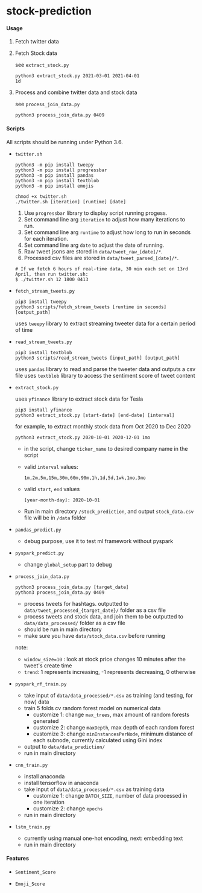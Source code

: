 # stock-prediction

#### Usage

1. Fetch twitter data

2. Fetch Stock data

   see `extract_stock.py`

   ```
   python3 extract_stock.py 2021-03-01 2021-04-01
   1d
   ```

3. Process and combine twitter data and stock data

   see `process_join_data.py`

   ```
   python3 process_join_data.py 0409 
   ```

   

#### Scripts

All scripts should be running under Python 3.6.

- `twitter.sh`

  ```
  python3 -m pip install tweepy
  python3 -m pip install progressbar
  python3 -m pip install pandas
  python3 -m pip install textblob
  python3 -m pip install emojis

  chmod +x twitter.sh
  ./twitter.sh [iteration] [runtime] [date]
  ```

  1. Use `progressbar` library to display script running progess.
  2. Set command line arg `iteration` to adjust how many iterations to run.
  3. Set command line arg `runtime` to adjust how long to run in seconds for each iteration.
  4. Set command line arg `date` to adjust the date of running.
  5. Raw tweet jsons are stored in `data/tweet_raw_[date]/*`.
  6. Processed csv files are stored in `data/tweet_parsed_[date]/*`.

  ```
  # If we fetch 6 hours of real-time data, 30 min each set on 13rd April, then run twitter.sh:
  $ ./twitter.sh 12 1800 0413
  ```

- `fetch_stream_tweets.py`

  ```
  pip3 install tweepy
  python3 scripts/fetch_stream_tweets [runtime in seconds] [output_path]
  ```

  uses `tweepy` library to extract streaming tweeter data for a certain period of time

- `read_stream_tweets.py`

  ```
  pip3 install textblob
  python3 scripts/read_stream_tweets [input_path] [output_path]
  ```

  uses `pandas` library to read and parse the tweeter data and outputs a csv file
  uses `textblob` library to access the sentiment score of tweet content

- `extract_stock.py`

  uses `yfinance` library to extract stock data for Tesla

  ```
  pip3 install yfinance
  python3 extract_stock.py [start-date] [end-date] [interval]
  ```

  for example, to extract monthly stock data from Oct 2020 to Dec 2020

  ```
  python3 extract_stock.py 2020-10-01 2020-12-01 1mo
  ```

  - in the script, change `ticker_name` to desired company name in the script

  - valid  `interval` values: 

    ```
    1m,2m,5m,15m,30m,60m,90m,1h,1d,5d,1wk,1mo,3mo
    ```

  - valid `start`, `end` values

    ```
    [year-month-day]: 2020-10-01
    ```

  - Run in main directory `/stock_prediction`, and output `stock_data.csv` file will be in `/data` folder

- `pandas_predict.py`

  - debug purpose, use it to test ml framework without pyspark

- `pyspark_predict.py`

  - change `global_setup` part to debug

- `process_join_data.py`

  ```
  python3 process_join_data.py [target_date]
  python3 process_join_data.py 0409
  ```

  - process tweets for hashtags. outputted to `data/tweet_processed_{target_date}/` folder as a csv file
  - process tweets and stock data, and join them to be outputted to `data/data_processed/` folder as a csv file
  - should be run in main directory
  - make sure you have `data/stock_data.csv` before running

  note:

  - `window_size=10` : look at stock price changes 10 minutes after the tweet's create time
  - `trend`: 1 represents increasing, -1 represents decreasing, 0 otherwise

- `pyspark_rf_train.py`

  - take input of `data/data_processed/*.csv` as training (and testing, for now) data
  - train 5 folds cv random forest model on numerical data
    - customize 1: change `max_trees`, max amount of random forests generated
    - customize 2: change `maxDepth`, max depth of each random forest
    - customize 3: change `minInstancesPerNode`, minimum distance of each subnode, currently calculated using Gini index
  - output to `data/data_prediction/`
  - run in main directory

- `cnn_train.py`

  - install anaconda
  - install tensorflow in anaconda
  - take input of `data/data_processed/*.csv` as training data
    - customize 1: change `BATCH_SIZE`, number of data processed in one iteration
    - customize 2: change `epochs`
  - run in main directory

- `lstm_train.py`

  - currently using manual one-hot encoding, next: embedding text
  - run in main directory

#### Features

- `Sentiment_Score`

- `Emoji_Score`
